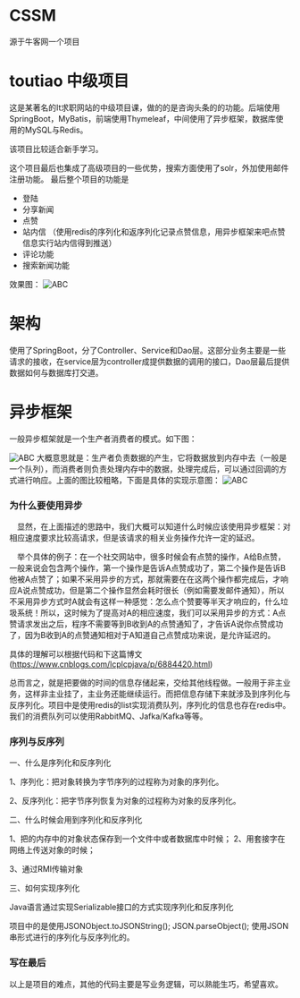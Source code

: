 # CSSM
源于牛客网一个项目
# toutiao 中级项目
这是某著名的It求职网站的中级项目课，做的的是咨询头条的的功能。后端使用SpringBoot，MyBatis，前端使用Thymeleaf，中间使用了异步框架，数据库使用的MySQL与Redis。

该项目比较适合新手学习。

这个项目最后也集成了高级项目的一些优势，搜索方面使用了solr，外加使用邮件注册功能。
最后整个项目的功能是
  + 登陆
  + 分享新闻
  + 点赞  
  + 站内信 （使用redis的序列化和返序列化记录点赞信息，用异步框架来吧点赞信息实行站内信得到推送）
  + 评论功能
  + 搜索新闻功能
  
  
  
  
  效果图：
  ![ABC](https://i.loli.net/2019/03/09/5c838a6de414b.png)
  
  
  # 架构
  使用了SpringBoot，分了Controller、Service和Dao层。这部分业务主要是一些请求的接收，在service层为controller成提供数据的调用的接口，Dao层最后提供数据如何与数据库打交道。
  
  # 异步框架
  
  一般异步框架就是一个生产者消费者的模式。如下图：
  
  ![ABC](https://images2015.cnblogs.com/blog/993374/201705/993374-20170521092045963-1110739068.png) 
  大概意思就是：生产者负责数据的产生，它将数据放到内存中去（一般是一个队列），而消费者则负责处理内存中的数据，处理完成后，可以通过回调的方式进行响应。上面的图比较粗略，下面是具体的实现示意图：
  ![ABC](https://images2015.cnblogs.com/blog/993374/201705/993374-20170521092441588-1428652553.png) 
  
  
  
  ### 为什么要使用异步

　显然，在上面描述的思路中，我们大概可以知道什么时候应该使用异步框架：对相应速度要求比较高请求，但是该请求的相关业务操作允许一定的延迟。

　举个具体的例子：在一个社交网站中，很多时候会有点赞的操作，A给B点赞，一般来说会包含两个操作，第一个操作是告诉A点赞成功了，第二个操作是告诉B他被A点赞了；如果不采用异步的方式，那就需要在在这两个操作都完成后，才响应A说点赞成功，但是第二个操作显然会耗时很长（例如需要发邮件通知），所以不采用异步方式时A就会有这样一种感觉：怎么点个赞要等半天才响应的，什么垃圾系统！所以，这时候为了提高对A的相应速度，我们可以采用异步的方式：A点赞请求发出之后，程序不需要等到B收到A的点赞通知了，才告诉A说你点赞成功了，因为B收到A的点赞通知相对于A知道自己点赞成功来说，是允许延迟的。
    
  具体的理解可以根据代码和下这篇博文  (https://www.cnblogs.com/lcplcpjava/p/6884420.html)  
    
  总而言之，就是把要做的时间的信息存储起来，交给其他线程做。一般用于非主业务，这样非主业挂了，主业务还能继续运行。而把信息存储下来就涉及到序列化与反序列化。项目中是使用redis的list实现消费队列，序列化的信息也存在redis中。我们的消费队列可以使用RabbitMQ、Jafka/Kafka等等。
  
  
  
  ### 序列与反序列
  一、什么是序列化和反序列化

1、序列化：把对象转换为字节序列的过程称为对象的序列化。

2、反序列化：把字节序列恢复为对象的过程称为对象的反序列化。



二、什么时候会用到序列化和反序列化

1、把的内存中的对象状态保存到一个文件中或者数据库中时候；
2、用套接字在网络上传送对象的时候；

3、通过RMI传输对象



三、如何实现序列化

Java语言通过实现Serializable接口的方式实现序列化和反序列化




项目中的是使用JSONObject.toJSONString();  JSON.parseObject(); 使用JSON串形式进行的序列化与反序列化的。



 ### 写在最后
 
 以上是项目的难点，其他的代码主要是写业务逻辑，可以熟能生巧，希望喜欢。
    
  
  
